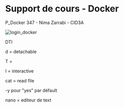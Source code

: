 # Support de cours - Docker

P_Docker 347 - Nima Zarrabi - CID3A


![login_docker](/login_docker.png "img_1")

DTI 

d = detachable

T = 

I = interactive




cat = read file


-y pour "yes" par défault

nano = editeur de text